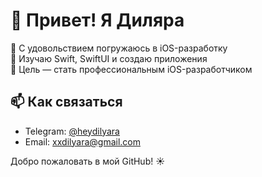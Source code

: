 # 👋 Привет! Я Диляра  

🚀 С удовольствием погружаюсь в iOS-разработку  
📱 Изучаю Swift, SwiftUI и создаю приложения  
🎯 Цель — стать профессиональным iOS-разработчиком  

## 📫 Как связаться  
- Telegram: [@heydilyara](https://t.me/heydilyara)  
- Email: [xxdilyara@gmail.com](mailto:xxdilyara@gmail.com)  

Добро пожаловать в мой GitHub! ☀️ 
